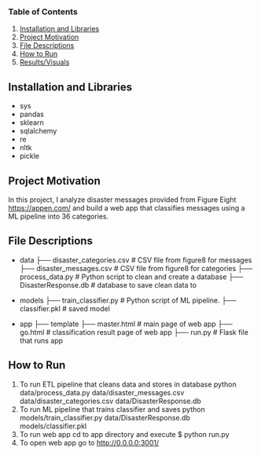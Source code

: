 ### Table of Contents

1. [Installation and Libraries](#installation)
2. [Project Motivation](#motivation)
3. [File Descriptions](#files)
4. [How to Run](#run)
5. [Results/Visuals](#results)

## Installation and Libraries  <a name="installation"></a>

- sys
- pandas
- sklearn
- sqlalchemy
- re
- nltk
- pickle

## Project Motivation<a name="motivation"></a>

In this project, I analyze disaster messages provided from Figure Eight https://appen.com/ and build a web app that classifies messages using a ML pipeline into 36 categories.   
   
   
## File Descriptions <a name="files"></a>

- data
    ├── disaster_categories.csv  # CSV file from figure8 for messages 
    ├── disaster_messages.csv    # CSV file from figure8 for categories
    ├── process_data.py          # Python script to clean and create a database
    ├── DisasterResponse.db      # database to save clean data to

- models
    ├── train_classifier.py  # Python script of ML pipeline.
    ├── classifier.pkl       # saved model 

- app
    ├── template
      ├── master.html  # main page of web app
      ├── go.html      # classification result page of web app
    ├── run.py         # Flask file that runs app


    
## How to Run <a name="run"></a>

1. To run ETL pipeline that cleans data and stores in database
     python data/process_data.py data/disaster_messages.csv data/disaster_categories.csv data/DisasterResponse.db
2. To run ML pipeline that trains classifier and saves
     python models/train_classifier.py data/DisasterResponse.db models/classifier.pkl
3. To run web app cd to app directory and execute $ python run.py
4. To open web app go to http://0.0.0.0:3001/
